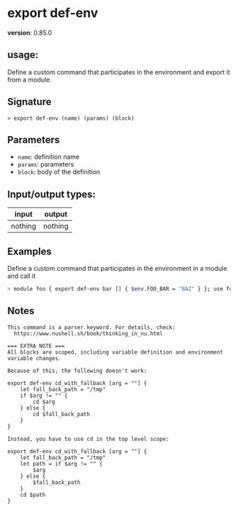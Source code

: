 # export def-env

**version**: 0.85.0

## **usage**:

Define a custom command that participates in the environment and export it from a module.

## Signature

`> export def-env (name) (params) (block)`

## Parameters

- `name`: definition name
- `params`: parameters
- `block`: body of the definition

## Input/output types:

| input   | output  |
| ------- | ------- |
| nothing | nothing |

## Examples

Define a custom command that participates in the environment in a module and call it

```bash
> module foo { export def-env bar [] { $env.FOO_BAR = "BAZ" } }; use foo bar; bar; $env.FOO_BAR
```

## Notes

```text
This command is a parser keyword. For details, check:
  https://www.nushell.sh/book/thinking_in_nu.html

=== EXTRA NOTE ===
All blocks are scoped, including variable definition and environment variable changes.

Because of this, the following doesn't work:

export def-env cd_with_fallback [arg = ""] {
    let fall_back_path = "/tmp"
    if $arg != "" {
        cd $arg
    } else {
        cd $fall_back_path
    }
}

Instead, you have to use cd in the top level scope:

export def-env cd_with_fallback [arg = ""] {
    let fall_back_path = "/tmp"
    let path = if $arg != "" {
        $arg
    } else {
        $fall_back_path
    }
    cd $path
}
```
